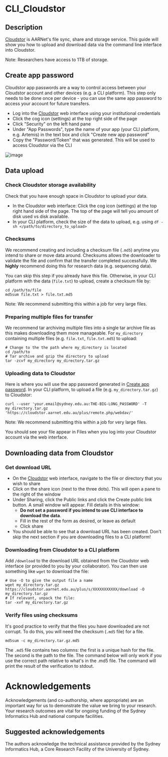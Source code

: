 # CLI_Cloudstor

## Description

[Cloudstor](https://cloudstor.aarnet.edu.au/) is AARNet's file sync, share and storage service. This guide will show you how to upload and download data via the command line interface into Cloudstor. 

Note: Researchers have access to 1TB of storage. 

## Create app password

Cloudstor app passwords are a way to control access between your Cloudstor account and other devices (e.g. a CLI platform). This step only needs to be done once per device - you can use the same app password to access your account for future transfers. 

* Log into the [Cloudstor](https://cloudstor.aarnet.edu.au/) web interface using your institutional credentials
* Click the cog icon (settings) at the top right side of the page
* Click "Security" on the left hand pane
* Under "App Passwords", type the name of your app (your CLI platform, e.g. Artemis) in the text box and click "Create new app password"
* Copy the "Password/Token" that was generated. This will be used to access Cloudstor via the CLI

![image](https://user-images.githubusercontent.com/49257820/163305774-26896f75-5e0f-4faf-bc15-25c8d2f71abb.png)

## Data upload

### Check Cloudstor storage availability

Check that you have enough space in Cloudstor to upload your data.

* In the Cloudstor web interface: Click the cog icon (settings) at the top right hand side of the page. The top of the page will tell you amount of disk used vs disk available.
* In your CLI platform, check the size of the data to upload, e.g. using `df -sh </path/to/directory_to_upload>`

### Checksums

We recommend creating and including a checksum file (`.md5`) anytime you intend to share or move data around. Checksums allows the downloader to validate the file and confirm that the transfer completed successfully. We __highly__ recommend doing this for research data (e.g. sequencing data). 

You can skip this step if you already have this file. Otherwise, in your CLI platform with the data (`file.txt`) to upload, create a checksum file by:

```
cd /path/to/file
md5sum file.txt > file.txt.md5
```

Note: We recommend submitting this within a job for very large files. 

### Preparing multiple files for transfer

We recommend tar archiving multiple files into a single tar archive file as this makes downloading them more manageable. For `my_directory` containing multiple files (e.g. `file.txt`, `file.txt.md5`) to upload:

```
# Change to the the path where my_directory is located
cd /path/to
# Tar archive and gzip the directory to upload
tar -zcvf my_directory my_directory.tar.gz
```

### Uploading data to Cloudstor

Here is where you will use the app password generated in [Create app password](#Create-app-password). In your CLI platform, to upload a file (e.g. `my_directory.tar.gz`) to Cloudstor:

```
curl --user 'your.email@sydney.edu.au:THE-BIG-LONG_PASSWORD' -T my_directory.tar.gz 'https://cloudstor.aarnet.edu.au/plus/remote.php/webdav/'
```

Note: We recommend submitting this within a job for very large files.

You should see your file appear in Files when you log into your Cloudstor account via the web interface.

## Downloading data from Cloudstor

### Get download URL

* On the [Cloudstor](https://cloudstor.aarnet.edu.au/) web interface, navigate to the file or directory that you wish to share
* Click on the share icon (next to the three dots). This will open a pane to the right of the window
* Under Sharing, click the Public links and click the Create public link button. A small window will appear. Fill details in this window:
  * __Do not set a password if you intend to use CLI interface to download the data__. 
  * Fill in the rest of the form as desired, or leave as default
  * Click share
* You should be able to see that a download URL has been created. Don't skip the next section if you are downloading files to a CLI platform!

### Downloading from Cloudstor to a CLI platform

Add `/download` to the download URL obtained from the Cloudstor web interface (or provided to you by your collaborator). You can then use something like `wget` to download the file:

```
# Use -O to give the output file a name
wget my_directory.tar.gz https://cloudstor.aarnet.edu.au/plus/s/XXXXXXXXXXX/download -O my_directory.tar.gz
# If relevant, unpack the file:
tar -xvf my_directory.tar.gz
```

### Verify files using checksums

It's good practice to verify that the files you have downloaded are not corrupt. To do this, you will need the checksum (`.md5` file) for a file. 

```
md5sum -c my_directory.tar.gz.md5
```

The `.md5` file contains two columns: the first is a unique hash for the file. The second is the path to the file. The command below will only work if you use the correct path relative to what's in the .md5 file. The command will print the result of the verification to stdout. 

# Acknowledgements

Acknowledgements (and co-authorship, where appropriate) are an important way for us to demonstrate the value we bring to your research. Your research outcomes are vital for ongoing funding of the Sydney Informatics Hub and national compute facilities.

## Suggested acknowledgements

The authors acknowledge the technical assistance provided by the Sydney Informatics Hub, a Core Research Facility of the University of Sydney. 
